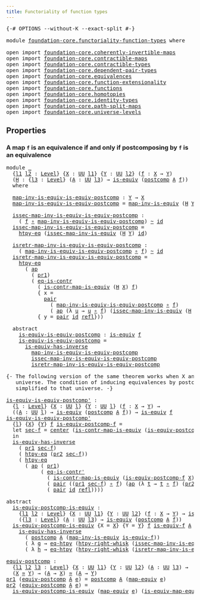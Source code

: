 ```yaml
---
title: Functoriality of function types
---
```


<pre class="Agda"><a id="57" class="Symbol">{-#</a> <a id="61" class="Keyword">OPTIONS</a> <a id="69" class="Pragma">--without-K</a> <a id="81" class="Pragma">--exact-split</a> <a id="95" class="Symbol">#-}</a>

<a id="100" class="Keyword">module</a> <a id="107" href="foundation-core.functoriality-function-types.html" class="Module">foundation-core.functoriality-function-types</a> <a id="152" class="Keyword">where</a>

<a id="159" class="Keyword">open</a> <a id="164" class="Keyword">import</a> <a id="171" href="foundation-core.coherently-invertible-maps.html" class="Module">foundation-core.coherently-invertible-maps</a>
<a id="214" class="Keyword">open</a> <a id="219" class="Keyword">import</a> <a id="226" href="foundation-core.contractible-maps.html" class="Module">foundation-core.contractible-maps</a>
<a id="260" class="Keyword">open</a> <a id="265" class="Keyword">import</a> <a id="272" href="foundation-core.contractible-types.html" class="Module">foundation-core.contractible-types</a>
<a id="307" class="Keyword">open</a> <a id="312" class="Keyword">import</a> <a id="319" href="foundation-core.dependent-pair-types.html" class="Module">foundation-core.dependent-pair-types</a>
<a id="356" class="Keyword">open</a> <a id="361" class="Keyword">import</a> <a id="368" href="foundation-core.equivalences.html" class="Module">foundation-core.equivalences</a>
<a id="397" class="Keyword">open</a> <a id="402" class="Keyword">import</a> <a id="409" href="foundation-core.function-extensionality.html" class="Module">foundation-core.function-extensionality</a>
<a id="449" class="Keyword">open</a> <a id="454" class="Keyword">import</a> <a id="461" href="foundation-core.functions.html" class="Module">foundation-core.functions</a>
<a id="487" class="Keyword">open</a> <a id="492" class="Keyword">import</a> <a id="499" href="foundation-core.homotopies.html" class="Module">foundation-core.homotopies</a>
<a id="526" class="Keyword">open</a> <a id="531" class="Keyword">import</a> <a id="538" href="foundation-core.identity-types.html" class="Module">foundation-core.identity-types</a>
<a id="569" class="Keyword">open</a> <a id="574" class="Keyword">import</a> <a id="581" href="foundation-core.path-split-maps.html" class="Module">foundation-core.path-split-maps</a>
<a id="613" class="Keyword">open</a> <a id="618" class="Keyword">import</a> <a id="625" href="foundation-core.universe-levels.html" class="Module">foundation-core.universe-levels</a>
</pre>
## Properties

### A map `f` is an equivalence if and only if postcomposing by `f` is an equivalence

<pre class="Agda"><a id="772" class="Keyword">module</a> <a id="779" href="foundation-core.functoriality-function-types.html#779" class="Module">_</a>
  <a id="783" class="Symbol">{</a><a id="784" href="foundation-core.functoriality-function-types.html#784" class="Bound">l1</a> <a id="787" href="foundation-core.functoriality-function-types.html#787" class="Bound">l2</a> <a id="790" class="Symbol">:</a> <a id="792" href="Agda.Primitive.html#597" class="Postulate">Level</a><a id="797" class="Symbol">}</a> <a id="799" class="Symbol">{</a><a id="800" href="foundation-core.functoriality-function-types.html#800" class="Bound">X</a> <a id="802" class="Symbol">:</a> <a id="804" href="foundation-core.universe-levels.html#222" class="Primitive">UU</a> <a id="807" href="foundation-core.functoriality-function-types.html#784" class="Bound">l1</a><a id="809" class="Symbol">}</a> <a id="811" class="Symbol">{</a><a id="812" href="foundation-core.functoriality-function-types.html#812" class="Bound">Y</a> <a id="814" class="Symbol">:</a> <a id="816" href="foundation-core.universe-levels.html#222" class="Primitive">UU</a> <a id="819" href="foundation-core.functoriality-function-types.html#787" class="Bound">l2</a><a id="821" class="Symbol">}</a> <a id="823" class="Symbol">(</a><a id="824" href="foundation-core.functoriality-function-types.html#824" class="Bound">f</a> <a id="826" class="Symbol">:</a> <a id="828" href="foundation-core.functoriality-function-types.html#800" class="Bound">X</a> <a id="830" class="Symbol">→</a> <a id="832" href="foundation-core.functoriality-function-types.html#812" class="Bound">Y</a><a id="833" class="Symbol">)</a>
  <a id="837" class="Symbol">(</a><a id="838" href="foundation-core.functoriality-function-types.html#838" class="Bound">H</a> <a id="840" class="Symbol">:</a> <a id="842" class="Symbol">{</a><a id="843" href="foundation-core.functoriality-function-types.html#843" class="Bound">l3</a> <a id="846" class="Symbol">:</a> <a id="848" href="Agda.Primitive.html#597" class="Postulate">Level</a><a id="853" class="Symbol">}</a> <a id="855" class="Symbol">(</a><a id="856" href="foundation-core.functoriality-function-types.html#856" class="Bound">A</a> <a id="858" class="Symbol">:</a> <a id="860" href="foundation-core.universe-levels.html#222" class="Primitive">UU</a> <a id="863" href="foundation-core.functoriality-function-types.html#843" class="Bound">l3</a><a id="865" class="Symbol">)</a> <a id="867" class="Symbol">→</a> <a id="869" href="foundation-core.equivalences.html#1542" class="Function">is-equiv</a> <a id="878" class="Symbol">(</a><a id="879" href="foundation-core.functions.html#1106" class="Function">postcomp</a> <a id="888" href="foundation-core.functoriality-function-types.html#856" class="Bound">A</a> <a id="890" href="foundation-core.functoriality-function-types.html#824" class="Bound">f</a><a id="891" class="Symbol">))</a>
  <a id="896" class="Keyword">where</a>

  <a id="905" href="foundation-core.functoriality-function-types.html#905" class="Function">map-inv-is-equiv-is-equiv-postcomp</a> <a id="940" class="Symbol">:</a> <a id="942" href="foundation-core.functoriality-function-types.html#812" class="Bound">Y</a> <a id="944" class="Symbol">→</a> <a id="946" href="foundation-core.functoriality-function-types.html#800" class="Bound">X</a>
  <a id="950" href="foundation-core.functoriality-function-types.html#905" class="Function">map-inv-is-equiv-is-equiv-postcomp</a> <a id="985" class="Symbol">=</a> <a id="987" href="foundation-core.equivalences.html#4173" class="Function">map-inv-is-equiv</a> <a id="1004" class="Symbol">(</a><a id="1005" href="foundation-core.functoriality-function-types.html#838" class="Bound">H</a> <a id="1007" href="foundation-core.functoriality-function-types.html#812" class="Bound">Y</a><a id="1008" class="Symbol">)</a> <a id="1010" href="foundation-core.functions.html#309" class="Function">id</a>

  <a id="1016" href="foundation-core.functoriality-function-types.html#1016" class="Function">issec-map-inv-is-equiv-is-equiv-postcomp</a> <a id="1057" class="Symbol">:</a>
    <a id="1063" class="Symbol">(</a> <a id="1065" href="foundation-core.functoriality-function-types.html#824" class="Bound">f</a> <a id="1067" href="foundation-core.functions.html#407" class="Function Operator">∘</a> <a id="1069" href="foundation-core.functoriality-function-types.html#905" class="Function">map-inv-is-equiv-is-equiv-postcomp</a><a id="1103" class="Symbol">)</a> <a id="1105" href="foundation-core.homotopies.html#545" class="Function Operator">~</a> <a id="1107" href="foundation-core.functions.html#309" class="Function">id</a>
  <a id="1112" href="foundation-core.functoriality-function-types.html#1016" class="Function">issec-map-inv-is-equiv-is-equiv-postcomp</a> <a id="1153" class="Symbol">=</a>
    <a id="1159" href="foundation-core.function-extensionality.html#964" class="Function">htpy-eq</a> <a id="1167" class="Symbol">(</a><a id="1168" href="foundation-core.equivalences.html#4251" class="Function">issec-map-inv-is-equiv</a> <a id="1191" class="Symbol">(</a><a id="1192" href="foundation-core.functoriality-function-types.html#838" class="Bound">H</a> <a id="1194" href="foundation-core.functoriality-function-types.html#812" class="Bound">Y</a><a id="1195" class="Symbol">)</a> <a id="1197" href="foundation-core.functions.html#309" class="Function">id</a><a id="1199" class="Symbol">)</a>

  <a id="1204" href="foundation-core.functoriality-function-types.html#1204" class="Function">isretr-map-inv-is-equiv-is-equiv-postcomp</a> <a id="1246" class="Symbol">:</a>
    <a id="1252" class="Symbol">(</a> <a id="1254" href="foundation-core.functoriality-function-types.html#905" class="Function">map-inv-is-equiv-is-equiv-postcomp</a> <a id="1289" href="foundation-core.functions.html#407" class="Function Operator">∘</a> <a id="1291" href="foundation-core.functoriality-function-types.html#824" class="Bound">f</a><a id="1292" class="Symbol">)</a> <a id="1294" href="foundation-core.homotopies.html#545" class="Function Operator">~</a> <a id="1296" href="foundation-core.functions.html#309" class="Function">id</a>
  <a id="1301" href="foundation-core.functoriality-function-types.html#1204" class="Function">isretr-map-inv-is-equiv-is-equiv-postcomp</a> <a id="1343" class="Symbol">=</a>
    <a id="1349" href="foundation-core.function-extensionality.html#964" class="Function">htpy-eq</a>
      <a id="1363" class="Symbol">(</a> <a id="1365" href="foundation-core.identity-types.html#3990" class="Function">ap</a>
        <a id="1376" class="Symbol">(</a> <a id="1378" href="foundation-core.dependent-pair-types.html#592" class="Field">pr1</a><a id="1381" class="Symbol">)</a>
        <a id="1391" class="Symbol">(</a> <a id="1393" href="foundation-core.contractible-types.html#1299" class="Function">eq-is-contr</a>
          <a id="1415" class="Symbol">(</a> <a id="1417" href="foundation-core.contractible-maps.html#3850" class="Function">is-contr-map-is-equiv</a> <a id="1439" class="Symbol">(</a><a id="1440" href="foundation-core.functoriality-function-types.html#838" class="Bound">H</a> <a id="1442" href="foundation-core.functoriality-function-types.html#800" class="Bound">X</a><a id="1443" class="Symbol">)</a> <a id="1445" href="foundation-core.functoriality-function-types.html#824" class="Bound">f</a><a id="1446" class="Symbol">)</a>
          <a id="1458" class="Symbol">{</a> <a id="1460" class="Argument">x</a> <a id="1462" class="Symbol">=</a>
            <a id="1476" href="foundation-core.dependent-pair-types.html#575" class="InductiveConstructor">pair</a>
              <a id="1495" class="Symbol">(</a> <a id="1497" href="foundation-core.functoriality-function-types.html#905" class="Function">map-inv-is-equiv-is-equiv-postcomp</a> <a id="1532" href="foundation-core.functions.html#407" class="Function Operator">∘</a> <a id="1534" href="foundation-core.functoriality-function-types.html#824" class="Bound">f</a><a id="1535" class="Symbol">)</a>
              <a id="1551" class="Symbol">(</a> <a id="1553" href="foundation-core.identity-types.html#3990" class="Function">ap</a> <a id="1556" class="Symbol">(λ</a> <a id="1559" href="foundation-core.functoriality-function-types.html#1559" class="Bound">u</a> <a id="1561" class="Symbol">→</a> <a id="1563" href="foundation-core.functoriality-function-types.html#1559" class="Bound">u</a> <a id="1565" href="foundation-core.functions.html#407" class="Function Operator">∘</a> <a id="1567" href="foundation-core.functoriality-function-types.html#824" class="Bound">f</a><a id="1568" class="Symbol">)</a> <a id="1570" class="Symbol">(</a><a id="1571" href="foundation-core.equivalences.html#4251" class="Function">issec-map-inv-is-equiv</a> <a id="1594" class="Symbol">(</a><a id="1595" href="foundation-core.functoriality-function-types.html#838" class="Bound">H</a> <a id="1597" href="foundation-core.functoriality-function-types.html#812" class="Bound">Y</a><a id="1598" class="Symbol">)</a> <a id="1600" href="foundation-core.functions.html#309" class="Function">id</a><a id="1602" class="Symbol">))}</a>
          <a id="1616" class="Symbol">{</a> <a id="1618" class="Argument">y</a> <a id="1620" class="Symbol">=</a> <a id="1622" href="foundation-core.dependent-pair-types.html#575" class="InductiveConstructor">pair</a> <a id="1627" href="foundation-core.functions.html#309" class="Function">id</a> <a id="1630" href="foundation-core.identity-types.html#1807" class="InductiveConstructor">refl</a><a id="1634" class="Symbol">}))</a>

  <a id="1641" class="Keyword">abstract</a>
    <a id="1654" href="foundation-core.functoriality-function-types.html#1654" class="Function">is-equiv-is-equiv-postcomp</a> <a id="1681" class="Symbol">:</a> <a id="1683" href="foundation-core.equivalences.html#1542" class="Function">is-equiv</a> <a id="1692" href="foundation-core.functoriality-function-types.html#824" class="Bound">f</a>
    <a id="1698" href="foundation-core.functoriality-function-types.html#1654" class="Function">is-equiv-is-equiv-postcomp</a> <a id="1725" class="Symbol">=</a>
      <a id="1733" href="foundation-core.equivalences.html#2999" class="Function">is-equiv-has-inverse</a>
        <a id="1762" href="foundation-core.functoriality-function-types.html#905" class="Function">map-inv-is-equiv-is-equiv-postcomp</a>
        <a id="1805" href="foundation-core.functoriality-function-types.html#1016" class="Function">issec-map-inv-is-equiv-is-equiv-postcomp</a>
        <a id="1854" href="foundation-core.functoriality-function-types.html#1204" class="Function">isretr-map-inv-is-equiv-is-equiv-postcomp</a>

<a id="1897" class="Comment">{- The following version of the same theorem works when X and Y are in the same
   universe. The condition of inducing equivalences by postcomposition is 
   simplified to that universe. -}</a>

<a id="is-equiv-is-equiv-postcomp&#39;"></a><a id="2088" href="foundation-core.functoriality-function-types.html#2088" class="Function">is-equiv-is-equiv-postcomp&#39;</a> <a id="2116" class="Symbol">:</a>
  <a id="2120" class="Symbol">{</a><a id="2121" href="foundation-core.functoriality-function-types.html#2121" class="Bound">l</a> <a id="2123" class="Symbol">:</a> <a id="2125" href="Agda.Primitive.html#597" class="Postulate">Level</a><a id="2130" class="Symbol">}</a> <a id="2132" class="Symbol">{</a><a id="2133" href="foundation-core.functoriality-function-types.html#2133" class="Bound">X</a> <a id="2135" class="Symbol">:</a> <a id="2137" href="foundation-core.universe-levels.html#222" class="Primitive">UU</a> <a id="2140" href="foundation-core.functoriality-function-types.html#2121" class="Bound">l</a><a id="2141" class="Symbol">}</a> <a id="2143" class="Symbol">{</a><a id="2144" href="foundation-core.functoriality-function-types.html#2144" class="Bound">Y</a> <a id="2146" class="Symbol">:</a> <a id="2148" href="foundation-core.universe-levels.html#222" class="Primitive">UU</a> <a id="2151" href="foundation-core.functoriality-function-types.html#2121" class="Bound">l</a><a id="2152" class="Symbol">}</a> <a id="2154" class="Symbol">(</a><a id="2155" href="foundation-core.functoriality-function-types.html#2155" class="Bound">f</a> <a id="2157" class="Symbol">:</a> <a id="2159" href="foundation-core.functoriality-function-types.html#2133" class="Bound">X</a> <a id="2161" class="Symbol">→</a> <a id="2163" href="foundation-core.functoriality-function-types.html#2144" class="Bound">Y</a><a id="2164" class="Symbol">)</a> <a id="2166" class="Symbol">→</a>
  <a id="2170" class="Symbol">((</a><a id="2172" href="foundation-core.functoriality-function-types.html#2172" class="Bound">A</a> <a id="2174" class="Symbol">:</a> <a id="2176" href="foundation-core.universe-levels.html#222" class="Primitive">UU</a> <a id="2179" href="foundation-core.functoriality-function-types.html#2121" class="Bound">l</a><a id="2180" class="Symbol">)</a> <a id="2182" class="Symbol">→</a> <a id="2184" href="foundation-core.equivalences.html#1542" class="Function">is-equiv</a> <a id="2193" class="Symbol">(</a><a id="2194" href="foundation-core.functions.html#1106" class="Function">postcomp</a> <a id="2203" href="foundation-core.functoriality-function-types.html#2172" class="Bound">A</a> <a id="2205" href="foundation-core.functoriality-function-types.html#2155" class="Bound">f</a><a id="2206" class="Symbol">))</a> <a id="2209" class="Symbol">→</a> <a id="2211" href="foundation-core.equivalences.html#1542" class="Function">is-equiv</a> <a id="2220" href="foundation-core.functoriality-function-types.html#2155" class="Bound">f</a>
<a id="2222" href="foundation-core.functoriality-function-types.html#2088" class="Function">is-equiv-is-equiv-postcomp&#39;</a>
  <a id="2252" class="Symbol">{</a><a id="2253" href="foundation-core.functoriality-function-types.html#2253" class="Bound">l</a><a id="2254" class="Symbol">}</a> <a id="2256" class="Symbol">{</a><a id="2257" href="foundation-core.functoriality-function-types.html#2257" class="Bound">X</a><a id="2258" class="Symbol">}</a> <a id="2260" class="Symbol">{</a><a id="2261" href="foundation-core.functoriality-function-types.html#2261" class="Bound">Y</a><a id="2262" class="Symbol">}</a> <a id="2264" href="foundation-core.functoriality-function-types.html#2264" class="Bound">f</a> <a id="2266" href="foundation-core.functoriality-function-types.html#2266" class="Bound">is-equiv-postcomp-f</a> <a id="2286" class="Symbol">=</a>
  <a id="2290" class="Keyword">let</a> <a id="2294" href="foundation-core.functoriality-function-types.html#2294" class="Bound">sec-f</a> <a id="2300" class="Symbol">=</a> <a id="2302" href="foundation-core.contractible-types.html#1085" class="Function">center</a> <a id="2309" class="Symbol">(</a><a id="2310" href="foundation-core.contractible-maps.html#3850" class="Function">is-contr-map-is-equiv</a> <a id="2332" class="Symbol">(</a><a id="2333" href="foundation-core.functoriality-function-types.html#2266" class="Bound">is-equiv-postcomp-f</a> <a id="2353" href="foundation-core.functoriality-function-types.html#2261" class="Bound">Y</a><a id="2354" class="Symbol">)</a> <a id="2356" href="foundation-core.functions.html#309" class="Function">id</a><a id="2358" class="Symbol">)</a>
  <a id="2362" class="Keyword">in</a>
  <a id="2367" href="foundation-core.equivalences.html#2999" class="Function">is-equiv-has-inverse</a>
    <a id="2392" class="Symbol">(</a> <a id="2394" href="foundation-core.dependent-pair-types.html#592" class="Field">pr1</a> <a id="2398" href="foundation-core.functoriality-function-types.html#2294" class="Bound">sec-f</a><a id="2403" class="Symbol">)</a>
    <a id="2409" class="Symbol">(</a> <a id="2411" href="foundation-core.function-extensionality.html#964" class="Function">htpy-eq</a> <a id="2419" class="Symbol">(</a><a id="2420" href="foundation-core.dependent-pair-types.html#604" class="Field">pr2</a> <a id="2424" href="foundation-core.functoriality-function-types.html#2294" class="Bound">sec-f</a><a id="2429" class="Symbol">))</a>
    <a id="2436" class="Symbol">(</a> <a id="2438" href="foundation-core.function-extensionality.html#964" class="Function">htpy-eq</a>
      <a id="2452" class="Symbol">(</a> <a id="2454" href="foundation-core.identity-types.html#3990" class="Function">ap</a> <a id="2457" class="Symbol">(</a> <a id="2459" href="foundation-core.dependent-pair-types.html#592" class="Field">pr1</a><a id="2462" class="Symbol">)</a>
           <a id="2475" class="Symbol">(</a> <a id="2477" href="foundation-core.contractible-types.html#1174" class="Function">eq-is-contr&#39;</a>
             <a id="2503" class="Symbol">(</a> <a id="2505" href="foundation-core.contractible-maps.html#3850" class="Function">is-contr-map-is-equiv</a> <a id="2527" class="Symbol">(</a><a id="2528" href="foundation-core.functoriality-function-types.html#2266" class="Bound">is-equiv-postcomp-f</a> <a id="2548" href="foundation-core.functoriality-function-types.html#2257" class="Bound">X</a><a id="2549" class="Symbol">)</a> <a id="2551" href="foundation-core.functoriality-function-types.html#2264" class="Bound">f</a><a id="2552" class="Symbol">)</a>
             <a id="2567" class="Symbol">(</a> <a id="2569" href="foundation-core.dependent-pair-types.html#575" class="InductiveConstructor">pair</a> <a id="2574" class="Symbol">((</a><a id="2576" href="foundation-core.dependent-pair-types.html#592" class="Field">pr1</a> <a id="2580" href="foundation-core.functoriality-function-types.html#2294" class="Bound">sec-f</a><a id="2585" class="Symbol">)</a> <a id="2587" href="foundation-core.functions.html#407" class="Function Operator">∘</a> <a id="2589" href="foundation-core.functoriality-function-types.html#2264" class="Bound">f</a><a id="2590" class="Symbol">)</a> <a id="2592" class="Symbol">(</a><a id="2593" href="foundation-core.identity-types.html#3990" class="Function">ap</a> <a id="2596" class="Symbol">(λ</a> <a id="2599" href="foundation-core.functoriality-function-types.html#2599" class="Bound">t</a> <a id="2601" class="Symbol">→</a> <a id="2603" href="foundation-core.functoriality-function-types.html#2599" class="Bound">t</a> <a id="2605" href="foundation-core.functions.html#407" class="Function Operator">∘</a> <a id="2607" href="foundation-core.functoriality-function-types.html#2264" class="Bound">f</a><a id="2608" class="Symbol">)</a> <a id="2610" class="Symbol">(</a><a id="2611" href="foundation-core.dependent-pair-types.html#604" class="Field">pr2</a> <a id="2615" href="foundation-core.functoriality-function-types.html#2294" class="Bound">sec-f</a><a id="2620" class="Symbol">)))</a>
             <a id="2637" class="Symbol">(</a> <a id="2639" href="foundation-core.dependent-pair-types.html#575" class="InductiveConstructor">pair</a> <a id="2644" href="foundation-core.functions.html#309" class="Function">id</a> <a id="2647" href="foundation-core.identity-types.html#1807" class="InductiveConstructor">refl</a><a id="2651" class="Symbol">))))</a>

<a id="2657" class="Keyword">abstract</a>
  <a id="is-equiv-postcomp-is-equiv"></a><a id="2668" href="foundation-core.functoriality-function-types.html#2668" class="Function">is-equiv-postcomp-is-equiv</a> <a id="2695" class="Symbol">:</a>
    <a id="2701" class="Symbol">{</a><a id="2702" href="foundation-core.functoriality-function-types.html#2702" class="Bound">l1</a> <a id="2705" href="foundation-core.functoriality-function-types.html#2705" class="Bound">l2</a> <a id="2708" class="Symbol">:</a> <a id="2710" href="Agda.Primitive.html#597" class="Postulate">Level</a><a id="2715" class="Symbol">}</a> <a id="2717" class="Symbol">{</a><a id="2718" href="foundation-core.functoriality-function-types.html#2718" class="Bound">X</a> <a id="2720" class="Symbol">:</a> <a id="2722" href="foundation-core.universe-levels.html#222" class="Primitive">UU</a> <a id="2725" href="foundation-core.functoriality-function-types.html#2702" class="Bound">l1</a><a id="2727" class="Symbol">}</a> <a id="2729" class="Symbol">{</a><a id="2730" href="foundation-core.functoriality-function-types.html#2730" class="Bound">Y</a> <a id="2732" class="Symbol">:</a> <a id="2734" href="foundation-core.universe-levels.html#222" class="Primitive">UU</a> <a id="2737" href="foundation-core.functoriality-function-types.html#2705" class="Bound">l2</a><a id="2739" class="Symbol">}</a> <a id="2741" class="Symbol">(</a><a id="2742" href="foundation-core.functoriality-function-types.html#2742" class="Bound">f</a> <a id="2744" class="Symbol">:</a> <a id="2746" href="foundation-core.functoriality-function-types.html#2718" class="Bound">X</a> <a id="2748" class="Symbol">→</a> <a id="2750" href="foundation-core.functoriality-function-types.html#2730" class="Bound">Y</a><a id="2751" class="Symbol">)</a> <a id="2753" class="Symbol">→</a> <a id="2755" href="foundation-core.equivalences.html#1542" class="Function">is-equiv</a> <a id="2764" href="foundation-core.functoriality-function-types.html#2742" class="Bound">f</a> <a id="2766" class="Symbol">→</a>
    <a id="2772" class="Symbol">({</a><a id="2774" href="foundation-core.functoriality-function-types.html#2774" class="Bound">l3</a> <a id="2777" class="Symbol">:</a> <a id="2779" href="Agda.Primitive.html#597" class="Postulate">Level</a><a id="2784" class="Symbol">}</a> <a id="2786" class="Symbol">(</a><a id="2787" href="foundation-core.functoriality-function-types.html#2787" class="Bound">A</a> <a id="2789" class="Symbol">:</a> <a id="2791" href="foundation-core.universe-levels.html#222" class="Primitive">UU</a> <a id="2794" href="foundation-core.functoriality-function-types.html#2774" class="Bound">l3</a><a id="2796" class="Symbol">)</a> <a id="2798" class="Symbol">→</a> <a id="2800" href="foundation-core.equivalences.html#1542" class="Function">is-equiv</a> <a id="2809" class="Symbol">(</a><a id="2810" href="foundation-core.functions.html#1106" class="Function">postcomp</a> <a id="2819" href="foundation-core.functoriality-function-types.html#2787" class="Bound">A</a> <a id="2821" href="foundation-core.functoriality-function-types.html#2742" class="Bound">f</a><a id="2822" class="Symbol">))</a>
  <a id="2827" href="foundation-core.functoriality-function-types.html#2668" class="Function">is-equiv-postcomp-is-equiv</a> <a id="2854" class="Symbol">{</a><a id="2855" class="Argument">X</a> <a id="2857" class="Symbol">=</a> <a id="2859" href="foundation-core.functoriality-function-types.html#2859" class="Bound">X</a><a id="2860" class="Symbol">}</a> <a id="2862" class="Symbol">{</a><a id="2863" class="Argument">Y</a> <a id="2865" class="Symbol">=</a> <a id="2867" href="foundation-core.functoriality-function-types.html#2867" class="Bound">Y</a><a id="2868" class="Symbol">}</a> <a id="2870" href="foundation-core.functoriality-function-types.html#2870" class="Bound">f</a> <a id="2872" href="foundation-core.functoriality-function-types.html#2872" class="Bound">is-equiv-f</a> <a id="2883" href="foundation-core.functoriality-function-types.html#2883" class="Bound">A</a> <a id="2885" class="Symbol">=</a>
    <a id="2891" href="foundation-core.equivalences.html#2999" class="Function">is-equiv-has-inverse</a> 
      <a id="2919" class="Symbol">(</a> <a id="2921" href="foundation-core.functions.html#1106" class="Function">postcomp</a> <a id="2930" href="foundation-core.functoriality-function-types.html#2883" class="Bound">A</a> <a id="2932" class="Symbol">(</a><a id="2933" href="foundation-core.equivalences.html#4173" class="Function">map-inv-is-equiv</a> <a id="2950" href="foundation-core.functoriality-function-types.html#2872" class="Bound">is-equiv-f</a><a id="2960" class="Symbol">))</a>
      <a id="2969" class="Symbol">(</a> <a id="2971" class="Symbol">λ</a> <a id="2973" href="foundation-core.functoriality-function-types.html#2973" class="Bound">g</a> <a id="2975" class="Symbol">→</a> <a id="2977" href="foundation-core.function-extensionality.html#1464" class="Function">eq-htpy</a> <a id="2985" class="Symbol">(</a><a id="2986" href="foundation-core.homotopies.html#1870" class="Function">htpy-right-whisk</a> <a id="3003" class="Symbol">(</a><a id="3004" href="foundation-core.equivalences.html#4251" class="Function">issec-map-inv-is-equiv</a> <a id="3027" href="foundation-core.functoriality-function-types.html#2872" class="Bound">is-equiv-f</a><a id="3037" class="Symbol">)</a> <a id="3039" href="foundation-core.functoriality-function-types.html#2973" class="Bound">g</a><a id="3040" class="Symbol">))</a>
      <a id="3049" class="Symbol">(</a> <a id="3051" class="Symbol">λ</a> <a id="3053" href="foundation-core.functoriality-function-types.html#3053" class="Bound">h</a> <a id="3055" class="Symbol">→</a> <a id="3057" href="foundation-core.function-extensionality.html#1464" class="Function">eq-htpy</a> <a id="3065" class="Symbol">(</a><a id="3066" href="foundation-core.homotopies.html#1870" class="Function">htpy-right-whisk</a> <a id="3083" class="Symbol">(</a><a id="3084" href="foundation-core.equivalences.html#4381" class="Function">isretr-map-inv-is-equiv</a> <a id="3108" href="foundation-core.functoriality-function-types.html#2872" class="Bound">is-equiv-f</a><a id="3118" class="Symbol">)</a> <a id="3120" href="foundation-core.functoriality-function-types.html#3053" class="Bound">h</a><a id="3121" class="Symbol">))</a>

<a id="equiv-postcomp"></a><a id="3125" href="foundation-core.functoriality-function-types.html#3125" class="Function">equiv-postcomp</a> <a id="3140" class="Symbol">:</a>
  <a id="3144" class="Symbol">{</a><a id="3145" href="foundation-core.functoriality-function-types.html#3145" class="Bound">l1</a> <a id="3148" href="foundation-core.functoriality-function-types.html#3148" class="Bound">l2</a> <a id="3151" href="foundation-core.functoriality-function-types.html#3151" class="Bound">l3</a> <a id="3154" class="Symbol">:</a> <a id="3156" href="Agda.Primitive.html#597" class="Postulate">Level</a><a id="3161" class="Symbol">}</a> <a id="3163" class="Symbol">{</a><a id="3164" href="foundation-core.functoriality-function-types.html#3164" class="Bound">X</a> <a id="3166" class="Symbol">:</a> <a id="3168" href="foundation-core.universe-levels.html#222" class="Primitive">UU</a> <a id="3171" href="foundation-core.functoriality-function-types.html#3145" class="Bound">l1</a><a id="3173" class="Symbol">}</a> <a id="3175" class="Symbol">{</a><a id="3176" href="foundation-core.functoriality-function-types.html#3176" class="Bound">Y</a> <a id="3178" class="Symbol">:</a> <a id="3180" href="foundation-core.universe-levels.html#222" class="Primitive">UU</a> <a id="3183" href="foundation-core.functoriality-function-types.html#3148" class="Bound">l2</a><a id="3185" class="Symbol">}</a> <a id="3187" class="Symbol">(</a><a id="3188" href="foundation-core.functoriality-function-types.html#3188" class="Bound">A</a> <a id="3190" class="Symbol">:</a> <a id="3192" href="foundation-core.universe-levels.html#222" class="Primitive">UU</a> <a id="3195" href="foundation-core.functoriality-function-types.html#3151" class="Bound">l3</a><a id="3197" class="Symbol">)</a> <a id="3199" class="Symbol">→</a>
  <a id="3203" class="Symbol">(</a><a id="3204" href="foundation-core.functoriality-function-types.html#3164" class="Bound">X</a> <a id="3206" href="foundation-core.equivalences.html#1607" class="Function Operator">≃</a> <a id="3208" href="foundation-core.functoriality-function-types.html#3176" class="Bound">Y</a><a id="3209" class="Symbol">)</a> <a id="3211" class="Symbol">→</a> <a id="3213" class="Symbol">(</a><a id="3214" href="foundation-core.functoriality-function-types.html#3188" class="Bound">A</a> <a id="3216" class="Symbol">→</a> <a id="3218" href="foundation-core.functoriality-function-types.html#3164" class="Bound">X</a><a id="3219" class="Symbol">)</a> <a id="3221" href="foundation-core.equivalences.html#1607" class="Function Operator">≃</a> <a id="3223" class="Symbol">(</a><a id="3224" href="foundation-core.functoriality-function-types.html#3188" class="Bound">A</a> <a id="3226" class="Symbol">→</a> <a id="3228" href="foundation-core.functoriality-function-types.html#3176" class="Bound">Y</a><a id="3229" class="Symbol">)</a>
<a id="3231" href="foundation-core.dependent-pair-types.html#592" class="Field">pr1</a> <a id="3235" class="Symbol">(</a><a id="3236" href="foundation-core.functoriality-function-types.html#3125" class="Function">equiv-postcomp</a> <a id="3251" href="foundation-core.functoriality-function-types.html#3251" class="Bound">A</a> <a id="3253" href="foundation-core.functoriality-function-types.html#3253" class="Bound">e</a><a id="3254" class="Symbol">)</a> <a id="3256" class="Symbol">=</a> <a id="3258" href="foundation-core.functions.html#1106" class="Function">postcomp</a> <a id="3267" href="foundation-core.functoriality-function-types.html#3251" class="Bound">A</a> <a id="3269" class="Symbol">(</a><a id="3270" href="foundation-core.equivalences.html#1807" class="Function">map-equiv</a> <a id="3280" href="foundation-core.functoriality-function-types.html#3253" class="Bound">e</a><a id="3281" class="Symbol">)</a>
<a id="3283" href="foundation-core.dependent-pair-types.html#604" class="Field">pr2</a> <a id="3287" class="Symbol">(</a><a id="3288" href="foundation-core.functoriality-function-types.html#3125" class="Function">equiv-postcomp</a> <a id="3303" href="foundation-core.functoriality-function-types.html#3303" class="Bound">A</a> <a id="3305" href="foundation-core.functoriality-function-types.html#3305" class="Bound">e</a><a id="3306" class="Symbol">)</a> <a id="3308" class="Symbol">=</a>
  <a id="3312" href="foundation-core.functoriality-function-types.html#2668" class="Function">is-equiv-postcomp-is-equiv</a> <a id="3339" class="Symbol">(</a><a id="3340" href="foundation-core.equivalences.html#1807" class="Function">map-equiv</a> <a id="3350" href="foundation-core.functoriality-function-types.html#3305" class="Bound">e</a><a id="3351" class="Symbol">)</a> <a id="3353" class="Symbol">(</a><a id="3354" href="foundation-core.equivalences.html#1862" class="Function">is-equiv-map-equiv</a> <a id="3373" href="foundation-core.functoriality-function-types.html#3305" class="Bound">e</a><a id="3374" class="Symbol">)</a> <a id="3376" href="foundation-core.functoriality-function-types.html#3303" class="Bound">A</a>
</pre>